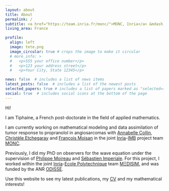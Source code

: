 ```yaml
---
layout: about
title: About
permalink: /
subtitle: <a href="https://team.inria.fr/monc/">MONC, Inria</a> &mdash; <a href="https://www.math.u-bordeaux.fr">Institut de Mathématiques de Bordeaux</a>
living_area: France

profile:
  align: left
  image: tete.png
  image_circular: true # crops the image to make it circular
  # more_info: >
  #   <p>555 your office number</p>
  #   <p>123 your address street</p>
  #   <p>Your City, State 12345</p>

news: false  # includes a list of news items
latest_posts: false  # includes a list of the newest posts
selected_papers: true # includes a list of papers marked as "selected={true}"
social: true  # includes social icons at the bottom of the page
---
```


Hi!

I am Tiphaine, a French post-doctorate in the field of applied mathematics.

I am currently working on mathematical modeling and data assimilation of tumor response to propranolol in angiosarcomas with [Annabelle Collin](http://annabellecollin.perso.math.cnrs.fr/), [Christèle Etchegaray](https://www.math.u-bordeaux.fr/~cetchegar001/) and [François Moisan](https://www.bricbordeaux.com/people/francois-moisan/) in the joint [Inria](https://www.inria.fr)-[IMB](https://www.math.u-bordeaux.fr/imb/spip.php) project team [MONC](https://team.inria.fr/monc/). 

Previously, I did my PhD on observers for the wave equation under the supervision of [Philippe Moireau](http://www.cmap.polytechnique.fr/~philippe.moireau/index.html) and [Sébastien Imperiale](https://m3disim.saclay.inria.fr/people/sebastien-imperiale/).
For this project, I worked within the joint [Inria](https://www.inria.fr)-[Ecole Polytechnique](https://www.polytechnique.edu) team [MΞDISIM.](https://m3disim.saclay.inria.fr/) and was funded by the ANR [ODISSE](https://anr-odisse.univ-lyon1.fr/).

Use this website to see my latest publications, my [CV](assets/pdf/monCV.pdf) and my mathematical interests!


